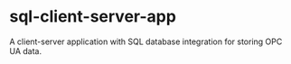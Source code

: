 # sql-client-server-app
A client-server application with SQL database integration for storing OPC UA data.
